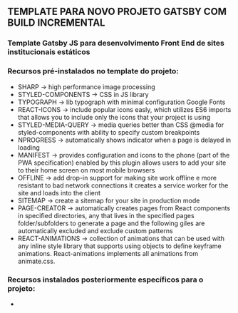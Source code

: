 ## TEMPLATE PARA NOVO PROJETO GATSBY COM BUILD INCREMENTAL

### Template Gatsby JS para desenvolvimento Front End de sites institucionais estáticos

### Recursos pré-instalados no template do projeto:
- SHARP -> high performance image processing
- STYLED-COMPONENTS -> CSS in JS library
- TYPOGRAPH -> lib typograph with minimal configuration Google Fonts
- REACT-ICONS -> include popular icons easly, which utilizes ES6 imports that allows you to include only the icons that your project is using
- STYLED-MEDIA-QUERY -> media queries better than CSS @media for styled-components with ability to specify custom breakpoints
- NPROGRESS -> automatically shows indicator when a page is delayed in loading
- MANIFEST -> provides configuration and icons to the phone (part of the PWA specification) enabled by this plugin allows users to add your site to their home screen on most mobile browsers
- OFFLINE -> add drop-in support for making site work offline e more resistant to bad network connections it creates a service worker for the site and loads into the client
- SITEMAP -> create a sitemap for your site in production mode
- PAGE-CREATOR -> automatically creates pages from React components in specified directories, any that lives in the specified pages folder/subfolders to generate a page and the following giles are automatically excluded and exclude custom patterns
- REACT-ANIMATIONS -> collection of animations that can be used with any inline style library that supports using objects to define keyframe animations. React-animations implements all animations from animate.css.

### Recursos instalados posteriormente específicos para o projeto:
- 